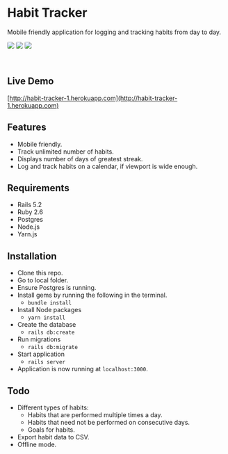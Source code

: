 # Habit Tracker
Mobile friendly application for logging and tracking habits from day to day.


<img style="margin-bottom: 30px; border-radius: 3px;" src="https://res.cloudinary.com/dt6ccpxqd/image/upload/v1564790952/habit-tracker-calendar_xwmqpd.png"
/>
<img style="margin-bottom: 30px; border-radius: 3px;" src="https://res.cloudinary.com/dt6ccpxqd/image/upload/v1564790955/habit-tracker-habits-index_jjfg4w.png"
/>
<img style="margin-bottom: 30px; border-radius: 3px; max-width: 300px;" src="https://res.cloudinary.com/dt6ccpxqd/image/upload/v1564790953/habit-tracker-mobile_awrrdg.png"
 style="max-width: 300px"/>

## Live Demo
[http://habit-tracker-1.herokuapp.com](http://habit-tracker-1.herokuapp.com)

## Features
- Mobile friendly.
- Track unlimited number of habits.
- Displays number of days of greatest streak.
- Log and track habits on a calendar, if viewport is wide enough.

## Requirements
- Rails 5.2
- Ruby 2.6
- Postgres
- Node.js
- Yarn.js

## Installation
- Clone this repo.
- Go to local folder.
- Ensure Postgres is running.
- Install gems by running the following in the terminal.
  - `bundle install`
- Install Node packages
  - `yarn install`
- Create the database
  - `rails db:create`
- Run migrations
  - `rails db:migrate`
- Start application
  - `rails server`
- Application is now running at `localhost:3000`.

## Todo
- Different types of habits:
  - Habits that are performed multiple times a day.
  - Habits that need not be performed on consecutive days.
  - Goals for habits.
- Export habit data to CSV.
- Offline mode.
